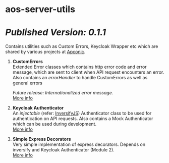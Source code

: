# **aos-server-utils**

# _Published Version: 0.1.1_

Contains utilities such as Custom Errors, Keycloak Wrapper etc which are shared by various projects at [Apconic](http://www.apconic.com).

1.  **CustomErrors**  
    Extended Error classes which contains http error code and error message, which are sent to client when API request encounters an error.  
    Also contains an _errorHandler_ to handle CustomErrors as well as general errors

    _Future release: Internationalized error message._  
    [More info](./lib/custom-errors/readme.md)

2.  **Keycloak Authenticator**  
    An _injectable_ (refer: [InversifyJS](https://github.com/inversify/InversifyJS)) Authenticator class to be used for authentication on API requests.
    Also contains a Mock Authenticator which can be used during development.  
    [More info](./lib/keycloak-authenticator/readme.md)

3.  **Simple Express Decorators**  
    Very simple implementation of express decorators. Depends on inversify and Keycloak Authenticator (Module 2).  
    [More info](./lib/simple-express-decorators/README.md)
